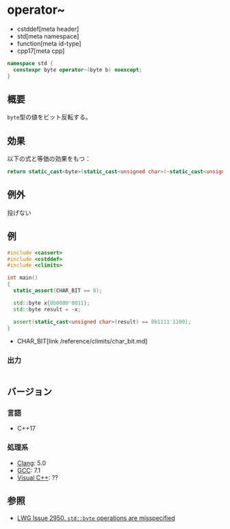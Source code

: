 # operator~
* cstddef[meta header]
* std[meta namespace]
* function[meta id-type]
* cpp17[meta cpp]

```cpp
namespace std {
  constexpr byte operator~(byte b) noexcept;
}
```

## 概要
`byte`型の値をビット反転する。


## 効果
以下の式と等価の効果をもつ：

```cpp
return static_cast<byte>(static_cast<unsigned char>(~static_cast<unsigned int>(b)));
```


## 例外
投げない


## 例
```cpp example
#include <cassert>
#include <cstddef>
#include <climits>

int main()
{
  static_assert(CHAR_BIT == 8);

  std::byte x{0b0000'0011};
  std::byte result = ~x;

  assert(static_cast<unsigned char>(result) == 0b1111'1100);
}
```
* CHAR_BIT[link /reference/climits/char_bit.md]

### 出力
```
```

## バージョン
### 言語
- C++17

### 処理系
- [Clang](/implementation.md#clang): 5.0
- [GCC](/implementation.md#gcc): 7.1
- [Visual C++](/implementation.md#visual_cpp): ??


## 参照
- [LWG Issue 2950. `std::byte` operations are misspecified](https://wg21.cmeerw.net/lwg/issue2950)
